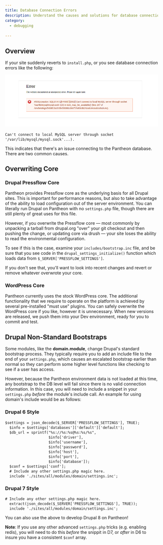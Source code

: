 ```yaml
---
title: Database Connection Errors
description: Understand the causes and solutions for database connection errors.
category:
  - debugging

---
```


## Overview
If your site suddenly reverts to `install.php`, or you see database connection errors like the following:

![](/source/docs/assets/images/desk_images/64774.png)

    Can't connect to local MySQL server through socket '/var/lib/mysql/mysql.sock'...).

This indicates that there's an issue connecting to the Pantheon database. There are two common causes.

## Overwriting Core

### Drupal Pressflow Core
Pantheon provides Pressflow core as the underlying basis for all Drupal sites. This is important for performance reasons, but also to take advantage of the ability to load configuration out of the server environment. You can literally run Drupal on Pantheon with no `settings.php` file, though there are still plenty of great uses for this file.

However, if you overwrite the Pressflow core — most commonly by unpacking a tarball from drupal.org "over" your git checkout and then pushing the change, or updating core via drush — your site loses the ability to read the environmental configuration.

To see if this is the case, examine your `includes/bootstrap.inc` file, and be sure that you see code in the `drupal_settings_initialize()` function which loads data from `$_SERVER['PRESSFLOW_SETTINGS']`.

If you don't see that, you'll want to look into recent changes and revert or remove whatever overwrote your core.

### WordPress Core
Pantheon currently uses the stock WordPress core. The additional functionality that we require to operate on the platform is achieved by several pre-installed "must use" plugins. You can safely overwrite the WordPress core if you like, however it is unnecessary. When new versions are released, we push them into your Dev environment, ready for you to commit and test.


## Drupal Non-Standard Bootstraps
Some modules, like the **domain.module**, change Drupal's standard bootstrap process. They typically require you to add an include file to the end of your `settings.php`, which causes an escalated bootstrap earlier than normal so they can perform some higher level functions like checking to see if a user has access.

However, because the Pantheon environment data is not loaded at this time, any bootstrap to the DB level will fail since there is no valid connection information. In this case, you will need to include a snippet in your `settings.php` _before_ the module's include call. An example for using domain's include would be as follows:

### Drupal 6 Style
    $settings = json_decode($_SERVER['PRESSFLOW_SETTINGS'], TRUE);
      $info = $settings['databases']['default']['default'];
      $db_url = sprintf("%s://%s:%s@%s:%s/%s",
                        $info['driver'],
                        $info['username'],
                        $info['password'],
                        $info['host'],
                        $info['port'],
                        $info['database']);
      $conf = $settings['conf'];
      # Include any other settings.php magic here.
      include './sites/all/modules/domain/settings.inc';

### Drupal 7 Style

    # Include any other settings.php magic here.
      extract(json_decode($_SERVER['PRESSFLOW_SETTINGS'], TRUE));
      include './sites/all/modules/domain/settings.inc';

You can also use the above to develop Drupal 8 on Pantheon!

**Note**: If you use any other advanced `settings.php` tricks (e.g. enabling redis), you will need to do this _before_ the snippit in D7, or _after_ in D6 to insure you have a consistent `$conf` array.
